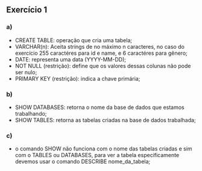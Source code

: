 ## Exercício 1

### a)
- CREATE TABLE: operação que cria uma tabela;
- VARCHAR(n): Aceita strings de no máximo n caracteres, no caso do exercício 255 caractéres para id e name, e 6 caractéres para gênero;
- DATE: representa uma data (YYYY-MM-DD);
- NOT NULL (restrição): define que os valores dessas colunas não pode ser nulo;
- PRIMARY KEY (restrição): indica a chave primária;

### b) 
- SHOW DATABASES: retorna o nome da base de dados que estamos trabalhando;
- SHOW TABLES: retorna as tabelas criadas na base de dados trabalhada;

### c) 
- o comando SHOW não funciona com o nome das tabelas criadas e sim com o TABLES ou DATABASES, para ver a tabela especificamente devemos usar o comando DESCRIBE nome_da_tabela;



